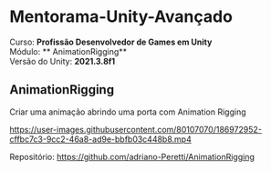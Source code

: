 # Mentorama-Unity-Avançado

Curso: **Profissão Desenvolvedor de Games em Unity**<br/>
Módulo: ** AnimationRigging**<br/>
Versão do Unity: **2021.3.8f1**<br/>


##  AnimationRigging

Criar uma animação abrindo uma porta com Animation Rigging


https://user-images.githubusercontent.com/80107070/186972952-cffbc7c3-9cc2-46a8-ad9e-bbfb03c448b8.mp4


Repositório: https://github.com/adriano-Peretti/AnimationRigging <br/>
